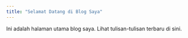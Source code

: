 ```yaml
---
title: "Selamat Datang di Blog Saya"
---
```


Ini adalah halaman utama blog saya. Lihat tulisan-tulisan terbaru di sini.